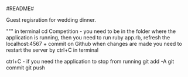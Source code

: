 #README#

Guest regisration for wedding dinner.


"""
in terminal  cd Competition - you need to be in the folder where the application is running, then you need to run ruby app.rb, refresh the localhost:4567 + commit on Github
when changes are made you need to restart the server by ctrl+C in terminal


ctrl+C  - if you need the application to stop from running
git add -A
git commit
git push